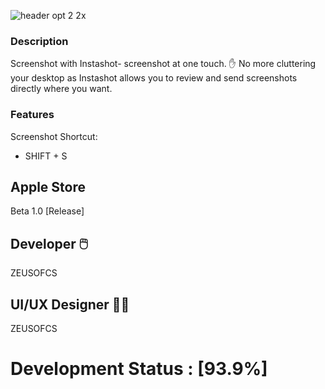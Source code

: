 ![header opt 2 2x](https://user-images.githubusercontent.com/19171147/28304897-ad122000-6b67-11e7-99ea-ab193c746db9.png)

### Description

Screenshot with Instashot- screenshot at one touch. ✋ No more cluttering your desktop as Instashot allows you to review and send screenshots directly where you want.

### Features
  Screenshot Shortcut:
  - SHIFT + S 
  
## Apple Store 
Beta 1.0 [Release]

## Developer  🖱️ 

ZEUSOFCS

## UI/UX Designer 👨‍🎨

ZEUSOFCS









# Development Status : [93.9%]
